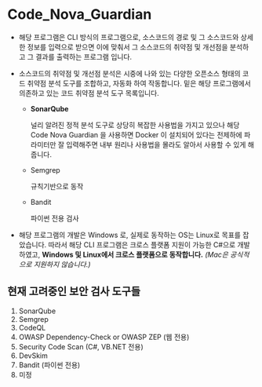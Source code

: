 # Code_Nova_Guardian

- 해당 프로그램은 CLI 방식의 프로그램으로, 소스코드의 경로 및 그 소스코드와 상세한 정보를 입력으로 받으면 이에 맞춰서 그 소스코드의 취약점 및 개선점을 분석하고 그 결과를 출력하는 프로그램 입니다.

- 소스코드의 취약점 및 개선점 분석은 시중에 나와 있는 다양한 오픈소스 형태의 코드 취약점 분석 도구를 조합하고, 자동화 하여 작동합니다. 밑은 해당 프로그램에서 의존하고 있는 코드 취약점 분석 도구 목록입니다.

  - **SonarQube**

    널리 알려진 정적 분석 도구로 상당히 복잡한 사용법을 가지고 있으나 해당 Code Nova Guardian 을 사용하면 Docker 이 설치되어 있다는 전제하에 파라미터만 잘 입력해주면 내부 원리나 사용법을 몰라도 알아서 사용할 수 있게 해줍니다.

  - Semgrep

    규칙기반으로 동작

  - Bandit

    파이썬 전용 검사

- 해당 프로그램의 개발은 Windows 로, 실제로 동작하는 OS는 Linux로 목표를 잡았습니다. 따라서 해당 CLI 프로그램은 크로스 플랫폼 지원이 가능한 C#으로 개발하였고, **Windows 및 Linux에서 크로스 플랫폼으로 동작합니다.** *(Mac은 공식적으로 지원하지 않습니다.)*

## 현재 고려중인 보안 검사 도구들
1. SonarQube
2. Semgrep
3. CodeQL
4. OWASP Dependency-Check or OWASP ZEP (웹 전용)
5. Security Code Scan (C#, VB.NET 전용)
6. DevSkim
7. Bandit (파이썬 전용)
8. 미정
